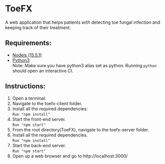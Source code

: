 # ToeFX
A web application that helps patients with detecting toe fungal infection and keeping track of their treatment.
## Requirements:
* [Nodejs (15.5.1)](https://nodejs.org/en/)
* [Python3](https://www.python.org/downloads/)<br>
Note: Make sure you have python3 alias set as python. Running ```python``` should open an interactive CI.
## Instructions:
1. Open a terminal.
2. Navigate to the toefx-client folder.
3. Install all the required dependencies:<br>
``` Run "npm install" ```
3. Start the front-end server.<br>
``` Run "npm start" ```
4. From the root directory(ToeFX), navigate to the toefx-server folder.
5. Install all the required dependencies.<br>
```Run "npm install"```
6. Start the back-end server.<br>
```Run "npm start"```
7. Open up a web browser and go to http://localhost:3000/

